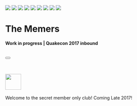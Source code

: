 <!DOCTYPE html>
<html>

<head>
  <link rel="stylesheet" type="text/css" href="css/style.css">
  <link href="https://fonts.googleapis.com/css?family=Raleway:300,700" rel="stylesheet">
</head>

<body>
	 <div id="container">
    <img class='image1' src="img/image1.png">
    <img class='image2' src="img/image2.png">
    <img class='image3' src="img/image3.png">
    <img class='image4' src="img/image4.png">
    <img class='image5' src="img/image5.png">
    <img class='image6' src="img/image6.png">
    <img class='image7' src="img/image7.png">
    <img class='image8' src="img/image8.png">
    <img class='image9' src="img/image9.png">
  </div>
  <div class="stars"></div>
  <div class="twinkling"></div>
  <div class="outer-container">
    <div class="inner-container">
      <div class="centered-content">
          <h1 id="headerText">The Memers</h1> <h4 id="headerText">Work in progress | Quakecon 2017 inbound</h4>
      </div><br>
      <div class="centered-content-bottom">
        <div id="containerButton">
            <form action="https://discord.gg/ekeyZns" target="_blank">
                <button></button>
            </form>
        </div>
      </div><br><br>
      <div class="centered-content-fixed">
        <img src="img/scroll.png" height="50">
      </div><br>
    </div>

  </div>
<div class="spacer"></div>
  <div class="outer-container">
    <div class="inner-container">
      <div class="centered-content-bottom">
        Welcome to the secret member only club! Coming Late 2017!
        <audio autoplay loop>
  <source src="sound/smashpark.mp3" type="audio/mpeg">
Your browser does not support the audio element.
</audio>
      </div>
    </div>
  </div>
  <script src="js/jquery-3.1.0.min.js"></script>
  <script src="js/main.js"></script>
</body>

</html>
